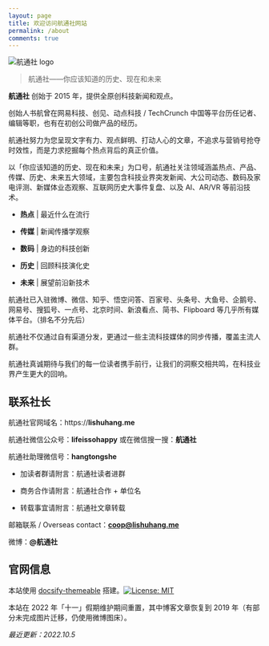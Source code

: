 ```yaml
---
layout: page
title: 欢迎访问航通社网站
permalink: /about
comments: true
---
```


![航通社 logo](C:\Users\James\Documents\GitHub\lishuhang.github.io\logo.svg)

> 航通社——你应该知道的历史、现在和未来

**航通社** 创始于 2015 年，提供全原创科技新闻和观点。

创始人书航曾在网易科技、创见、动点科技 / TechCrunch 中国等平台历任记者、编辑等职，也有在初创公司做产品的经历。

航通社努力为您呈现文字有力、观点鲜明、打动人心的文章，不追求与营销号抢夺时效性，而是力求挖掘每个热点背后的真正价值。

以「你应该知道的历史、现在和未来」为口号，航通社关注领域涵盖热点、产品、传媒、历史、未来五大领域，主要包含科技业界突发新闻、大公司动态、数码及家电评测、新媒体业态观察、互联网历史大事件复盘、以及 AI、AR/VR 等前沿技术。

- **热点** | 最近什么在流行

- **传媒** | 新闻传播学观察

- **数码** | 身边的科技创新

- **历史** | 回顾科技演化史

- **未来** | 展望前沿新技术

航通社已入驻微博、微信、知乎、悟空问答、百家号、头条号、大鱼号、企鹅号、网易号、搜狐号、一点号、北京时间、新浪看点、简书、Flipboard 等几乎所有媒体平台。（排名不分先后）

航通社不仅通过自有渠道分发，更通过一些主流科技媒体的同步传播，覆盖主流人群。

航通社真诚期待与我们的每一位读者携手前行，让我们的洞察交相共鸣，在科技业界产生更大的回响。

## 联系社长

航通社官网域名：https://**lishuhang.me**

航通社微信公众号：**lifeissohappy** 或在微信搜一搜：**航通社**

航通社助理微信号：**hangtongshe**

- 加读者群请附言：航通社读者进群

- 商务合作请附言：航通社合作 + 单位名

- 转载事宜请附言：航通社文章转载

邮箱联系 / Overseas contact：**coop@lishuhang.me**

微博：**@航通社**

## 官网信息

本站使用 [docsify-themeable](https://jhildenbiddle.github.io/docsify-themeable) 搭建。[![License: MIT](https://img.shields.io/badge/License-MIT-yellow.svg?style=flat-square)](https://github.com/jhildenbiddle/docsify-themeable/blob/master/LICENSE)

本站在 2022 年「十一」假期维护期间重置，其中博客文章恢复到 2019 年（有部分未完成图片迁移，仍使用微博图床）。

*最近更新：2022.10.5*
